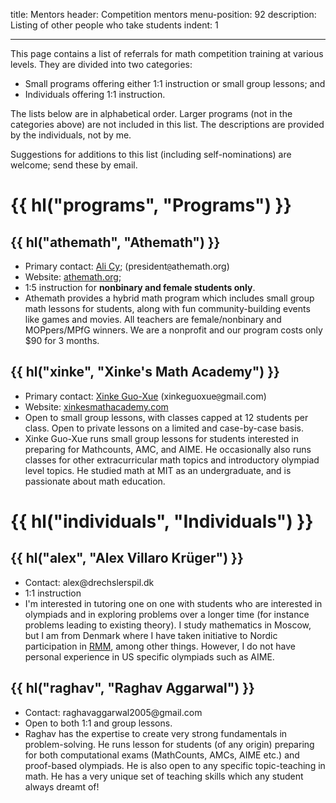 title: Mentors
header: Competition mentors
menu-position: 92
description: Listing of other people who take students
indent: 1

---

This page contains a list of referrals for
math competition training at various levels.
They are divided into two categories:

- Small programs offering either 1:1 instruction or small group lessons; and
- Individuals offering 1:1 instruction.

The lists below are in alphabetical order.
Larger programs (not in the categories above) are not included in this list.
The descriptions are provided by the individuals, not by me.

Suggestions for additions to this list (including self-nominations)
are welcome; send these by email.

# {{ hl("programs", "Programs") }}

## {{ hl("athemath", "Athemath") }}

- Primary contact: [Ali Cy](https://www.egmo.org/people/person1751/);
  ($\text{president}\texttt{@}\text{athemath}{.}\text{org}$)
- Website: [athemath.org](https://athemath.org);
- 1:5 instruction for **nonbinary and female students only**.
- Athemath provides a hybrid math program which includes small group
  math lessons for students, along with fun community-building events like games and movies.
  All teachers are female/nonbinary and MOPpers/MPfG winners.
  We are a nonprofit and our program costs only \$90 for 3 months.

## {{ hl("xinke", "Xinke's Math Academy") }}

- Primary contact: [Xinke Guo-Xue](https://artofproblemsolving.com/community/user/40902)
  ($\text{xinkeguoxue}\texttt{@}\text{gmail}{.}\text{com}$)
- Website: [xinkesmathacademy.com](https://xinkesmathacademy.com/)
- Open to small group lessons, with classes capped at 12 students per class.
  Open to private lessons on a limited and case-by-case basis.
- Xinke Guo-Xue runs small group lessons for students interested in
  preparing for Mathcounts, AMC, and AIME.
  He occasionally also runs classes
  for other extracurricular math topics and introductory olympiad level topics.
  He studied math at MIT as an undergraduate,
  and is passionate about math education.

# {{ hl("individuals", "Individuals") }}

## {{ hl("alex", "Alex Villaro Krüger") }}

- Contact: $\text{alex}@\text{drechslerspil}{.}\text{dk}$
- 1:1 instruction
- I'm interested in tutoring one on one with students who are interested in
  olympiads and in exploring problems over a longer time (for instance problems
  leading to existing theory). I study mathematics in Moscow, but I am from
  Denmark where I have taken initiative to Nordic participation in
  [RMM](https://en.wikipedia.org/wiki/Romanian_Master_of_Mathematics_and_Sciences),
  among other things. However, I do not have personal experience in US specific
  olympiads such as AIME.

## {{ hl("raghav", "Raghav Aggarwal") }}

- Contact: $\text{raghavaggarwal2005}@\text{gmail}{.}\text{com}$
- Open to both 1:1 and group lessons.
- Raghav has the expertise to create very strong fundamentals in
  problem-solving. He runs lesson for students (of any origin) preparing for
  both computational exams (MathCounts, AMCs, AIME etc.) and proof-based
  olympiads. He is also open to any specific topic-teaching in math. He has a
  very unique set of teaching skills which any student always dreamt of!
